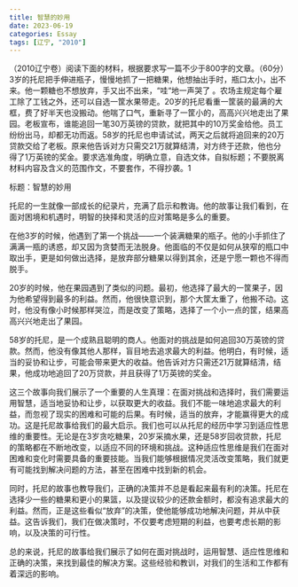 ```yaml
---
title: 智慧的妙用
date: 2023-06-19
categories: Essay
tags: [辽宁, "2010"]
---
```


（2010辽宁卷）阅读下面的材料，根据要求写一篇不少于800字的文章。（60分）3岁的托尼把手伸进瓶子，慢慢地抓了一把糖果，他想抽出手时，瓶口太小，出不来。他一颗糖也不想放弃，手又出不出来，“哇“地一声哭了 。农场主规定每个雇工除了工钱之外，还可以自选一筐水果带走。20岁的托尼看重一筐装的最满的大框，费了好半天也没搬动。他喘了口气，重新寻了一筐小的，高高兴兴地走出了果园。老板宣布，谁能追回一笔30万英镑的贷款，就把其中的10万奖金给他。员工纷纷出马，却都无功而返。58岁的托尼也申请试试，两天之后就将追回来的20万贷款交给了老板。原来他告诉对方只需交21万就算结清，对方终于还款，他也分得了1万英镑的奖金。要求选准角度，明确立意，自选文体，自拟标题；不要脱离材料内容及含义的范围作文，不要套作，不得抄袭。1

标题：智慧的妙用

托尼的一生就像一部成长的纪录片，充满了启示和教诲。他的故事让我们看到，在面对困境和机遇时，明智的抉择和灵活的应对策略是多么的重要。

在他3岁的时候，他遇到了第一个挑战——一个装满糖果的瓶子。他的小手抓住了满满一瓶的诱惑，却又因为贪婪而无法脱身。他面临的不仅是如何从狭窄的瓶口中取出手，更是如何做出选择，是放弃部分糖果以得到其余，还是宁愿一颗也不得而脱手。

20岁的时候，他在果园遇到了类似的问题。最初，他选择了最大的一筐果子，因为他希望得到最多的利益。然而，他很快意识到，那个大筐太重了，他搬不动。这时，他没有像小时候那样哭泣，而是改变了策略，选择了一个小一点的筐，结果高高兴兴地走出了果园。

58岁的托尼，是一个成熟且聪明的商人。他面对的挑战是如何追回30万英镑的贷款。然而，他没有像其他人那样，盲目地去追求最大的利益。他明白，有时候，适当的妥协和让步，可能会带来更大的收益。他告诉对方只需还21万就算结清，结果，他成功地追回了20万贷款，并且获得了1万英镑的奖金。

这三个故事向我们展示了一个重要的人生真理：在面对挑战和选择时，我们需要运用智慧，适当地妥协和让步，以获取更大的收益。我们不能一味地追求最大的利益，而忽视了现实的困难和可能的后果。有时候，适当的放弃，才能赢得更大的成功。这是托尼故事给我们的最大启示。我们也可以从托尼的经历中学习到适应性思维的重要性。无论是在3岁贪吃糖果，20岁采摘水果，还是58岁回收贷款，托尼的策略都在不断地改变，以适应不同的环境和挑战。这种适应性思维是我们在面对困难和变化时需要具备的重要技能。当我们能够根据情况灵活改变策略，我们就更有可能找到解决问题的方法，甚至在困难中找到新的机会。

同时，托尼的故事也教导我们，正确的决策并不总是看起来最有利的决策。托尼在选择少一些的糖果和更小的果篮，以及提议较少的还款金额时，都没有追求最大的利益。然而，正是这些看似“放弃”的决策，使他能够成功地解决问题，并从中获益。这告诉我们，我们在做决策时，不仅要考虑短期的利益，也要考虑长期的影响，以及决策的可行性。

总的来说，托尼的故事给我们展示了如何在面对挑战时，运用智慧、适应性思维和正确的决策，来找到最佳的解决方案。这些经验和教训，对我们的生活和工作都有着深远的影响。